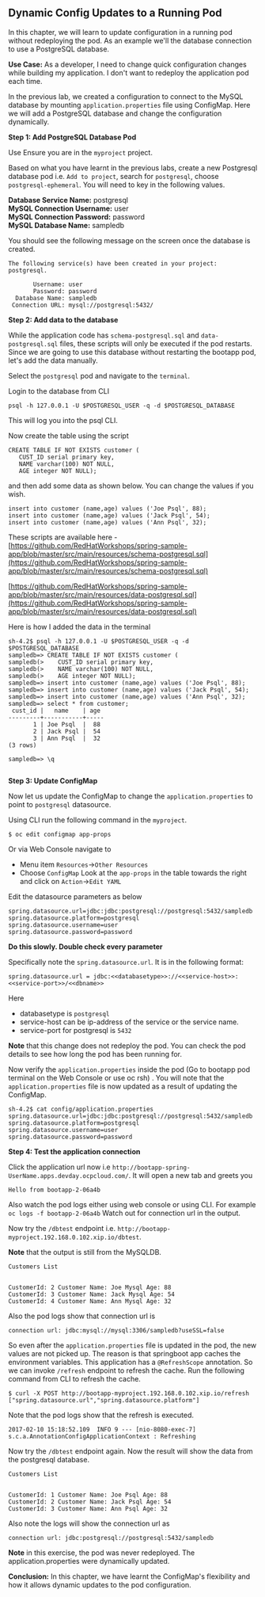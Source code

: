 ## Dynamic Config Updates to a Running Pod

In this chapter, we will learn to update configuration in a running pod without redeploying the pod.  As an example we'll the database connection to use a PostgreSQL database.

**Use Case:** As a developer, I need to change quick configuration changes while building my application. I don't want to redeploy the application pod each time.

In the previous lab, we created a configuration to connect to the MySQL database by mounting `application.properties` file using ConfigMap. Here we will add a PostgreSQL database and change the configuration dynamically.

**Step 1: Add PostgreSQL Database Pod**

Use Ensure you are in the `myproject` project. 

Based on what you have learnt in the previous labs, create a new Postgresql database pod i.e. `Add to project`, search for `postgresql`, choose `postgresql-ephemeral`. You will need to key in the following values.

**Database Service Name:** postgresql		
**MySQL Connection Username:** user		
**MySQL Connection Password:** password		
**MySQL Database Name:** sampledb	

You should see the following message on the screen once the database is created.

```
The following service(s) have been created in your project: postgresql.

       Username: user
       Password: password
  Database Name: sampledb
 Connection URL: mysql://postgresql:5432/
```


**Step 2: Add data to the database**

While the application code has `schema-postgresql.sql` and `data-postgresql.sql` files, these scripts will only be executed if the pod restarts. Since we are going to use this database without restarting the bootapp pod, let's add the data manually.

Select the `postgresql` pod and navigate to the `terminal`.

Login to the database from CLI

```
psql -h 127.0.0.1 -U $POSTGRESQL_USER -q -d $POSTGRESQL_DATABASE
```
This will log you into the psql CLI.

Now create the table using the script
```
CREATE TABLE IF NOT EXISTS customer (
   CUST_ID serial primary key,   
   NAME varchar(100) NOT NULL,
   AGE integer NOT NULL);
```

and then add some data as shown below. You can change the values if you wish.

```
insert into customer (name,age) values ('Joe Psql', 88);
insert into customer (name,age) values ('Jack Psql', 54);
insert into customer (name,age) values ('Ann Psql', 32);
```

These scripts are available here -
[https://github.com/RedHatWorkshops/spring-sample-app/blob/master/src/main/resources/schema-postgresql.sql](https://github.com/RedHatWorkshops/spring-sample-app/blob/master/src/main/resources/schema-postgresql.sql)

[https://github.com/RedHatWorkshops/spring-sample-app/blob/master/src/main/resources/data-postgresql.sql](https://github.com/RedHatWorkshops/spring-sample-app/blob/master/src/main/resources/data-postgresql.sql)

Here is how I added the data in the terminal


```
sh-4.2$ psql -h 127.0.0.1 -U $POSTGRESQL_USER -q -d $POSTGRESQL_DATABASE                                                                                               
sampledb=> CREATE TABLE IF NOT EXISTS customer (                                                                                                                       
sampledb(>    CUST_ID serial primary key,                                                                                                                              
sampledb(>    NAME varchar(100) NOT NULL,                                                                                                                              
sampledb(>    AGE integer NOT NULL);                                                                                                                                   
sampledb=> insert into customer (name,age) values ('Joe Psql', 88);                                                                                                    
sampledb=> insert into customer (name,age) values ('Jack Psql', 54);                                                                                                   
sampledb=> insert into customer (name,age) values ('Ann Psql', 32);                                                                                                    
sampledb=> select * from customer;                                                                                                                                     
 cust_id |   name    | age                                                                                                                                             
---------+-----------+-----                                                                                                                                            
       1 | Joe Psql  |  88                                                                                                                                             
       2 | Jack Psql |  54                                                                                                                                             
       3 | Ann Psql  |  32                                                                                                                                             
(3 rows)                                                                                                                                                               
                                                                                                                                                                       
sampledb=> \q                                                                                                                                                        
                                                                                                                                                                                                                                                                                                                                                                         
```

**Step 3: Update ConfigMap**

Now let us update the ConfigMap to change the `application.properties` to point to `postgresql` datasource.

Using CLI run the following command in the `myproject`.

```
$ oc edit configmap app-props
```
Or via Web Console navigate to
- Menu item `Resources`->`Other Resources`
- Choose `ConfigMap`
Look at the `app-props` in the table towards the right and click on `Action`->`Edit YAML`

Edit the datasource parameters as below

```
spring.datasource.url=jdbc:jdbc:postgresql://postgresql:5432/sampledb                                                                                                 
spring.datasource.platform=postgresql                                                                                                                                                                                                                            
spring.datasource.username=user                                                                                                                                        
spring.datasource.password=password
```
**Do this slowly. Double check every parameter**

Specifically note the `spring.datasource.url`. It is in the following format:

`
spring.datasource.url = jdbc:<<databasetype>>://<<service-host>>:<<service-port>>/<<dbname>>
`

Here 			

* databasetype is `postgresql`			
* service-host can be ip-address of the service or the service name. 		
* service-port for postgresql is `5432`

**Note** that this change does not redeploy the pod. You can check the pod details to see how long the pod has been running for.

Now verify the `application.properties` inside the pod (Go to bootapp pod terminal on the Web Console or use oc rsh) . You will note that the `application.properties` file is now updated as a result of updating the ConfigMap.

```                                                                               
sh-4.2$ cat config/application.properties                                                                                                                                                                                                                                                                                                                          
spring.datasource.url=jdbc:jdbc:postgresql://postgresql:5432/sampledb                                                                                                 
spring.datasource.platform=postgresql                                                                                                                                                                                                                            
spring.datasource.username=user                                                                                                                                        
spring.datasource.password=password
```


**Step 4: Test the application connection**

Click the application url now i.e `http://bootapp-spring-UserName.apps.devday.ocpcloud.com/`. It will open a new tab and greets you

```
Hello from bootapp-2-06a4b
```

Also watch the pod logs either using web console or using CLI. For example `oc logs -f bootapp-2-06a4b`
Watch out for connection url in the output.

Now try the `/dbtest` endpoint i.e. `http://bootapp-myproject.192.168.0.102.xip.io/dbtest`.

**Note** that the output is still from the MySQLDB.

```
Customers List


CustomerId: 2 Customer Name: Joe Mysql Age: 88
CustomerId: 3 Customer Name: Jack Mysql Age: 54
CustomerId: 4 Customer Name: Ann Mysql Age: 32
```

Also the pod logs show that connection url is

```
connection url: jdbc:mysql://mysql:3306/sampledb?useSSL=false
```
So even after the `application.properties` file is updated in the pod, the new values are not picked up. The reason is that springboot app caches the environment variables. This application has a `@RefreshScope` annotation. So we can invoke `/refresh` endpoint to refresh the cache. Run the following command from CLI to refresh the cache.


```
$ curl -X POST http://bootapp-myproject.192.168.0.102.xip.io/refresh
["spring.datasource.url","spring.datasource.platform"]
```

Note that the pod logs show that the refresh is executed.

```
2017-02-10 15:18:52.109  INFO 9 --- [nio-8080-exec-7] s.c.a.AnnotationConfigApplicationContext : Refreshing 
```

Now try the `/dbtest` endpoint again. Now the result will show the data from the postgresql database.

```
Customers List


CustomerId: 1 Customer Name: Joe Psql Age: 88
CustomerId: 2 Customer Name: Jack Psql Age: 54
CustomerId: 3 Customer Name: Ann Psql Age: 32
```



Also note the logs will show the connection url as
```
connection url: jdbc:postgresql://postgresql:5432/sampledb
```
**Note** in this exercise, the pod was never redeployed. The application.properties were dynamically updated.


**Conclusion:** In this chapter, we have learnt the ConfigMap's flexibility and how it allows dynamic updates to the pod configuration.

